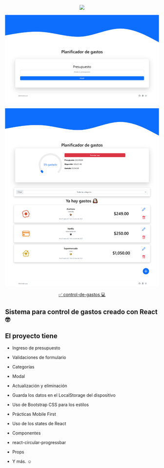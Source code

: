<p align="center"><a href="https://es.reactjs.org/" target="_blank"><img src="https://upload.wikimedia.org/wikipedia/commons/thumb/4/47/React.svg/1200px-React.svg.png" width="400"></a></p>

<p align="center">
    <p align="center"><a href="https://bit.ly/_dimebruce" target="_blank"><img src="https://github.com/dimebruce/control-de-gastos/blob/main/public/screenshots/127.0.0.1_5173_.png" width="600"></a></p>  
    <p align="center"><a href="https://bit.ly/_dimebruce" target="_blank"><img src="https://github.com/dimebruce/control-de-gastos/blob/main/public/screenshots/127.0.0.1_5173_%20(1).png" width="600"></a></p>


<p align="center">
    <p align="center"><a href="https://gastos-dimebruce.netlify.app/" target="_blank">✅ control-de-gastos 💻 </a></p>  

## Sistema para control de gastos creado con React 🤓

## El proyecto tiene

- Ingreso de presupuesto
- Validaciones de formulario
- Categorías
- Modal
- Actualización y eliminación
- Guarda los datos en el LocalStorage del dispositivo
- Uso de Bootstrap CSS para los estilos
- Prácticas Mobile First
- Uso de los states de React
- Componentes
- react-circular-progressbar
- Props

- Y más. ☺

